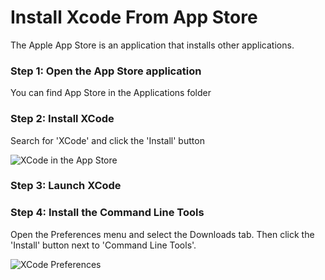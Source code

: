 # Install Xcode From App Store
The Apple App Store is an application that installs other applications.


### Step 1: Open the App Store application
You can find App Store in the Applications folder


### Step 2: Install XCode
Search for 'XCode' and click the 'Install' button

![XCode in the App Store](/images/installfest/appstore.jpg)


### Step 3: Launch XCode


### Step 4: Install the Command Line Tools
Open the Preferences menu and select the Downloads tab.
Then click the 'Install' button next to 'Command Line Tools'.

![XCode Preferences](/images/installfest/xcode-prefs.jpg)
